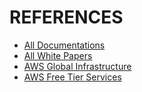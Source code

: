 
# REFERENCES


- [All Documentations](https://docs.aws.amazon.com/)
- [All White Papers](https://aws.amazon.com/whitepapers/?whitepapers-main.sort-by=item.additionalFields.sortDate&whitepapers-main.sort-order=desc)
- [AWS Global Infrastructure](https://infrastructure.aws/)
- [AWS Free Tier Services](https://aws.amazon.com/free/?all-free-tier.sort-by=item.additionalFields.SortRank&all-free-tier.sort-order=asc)



